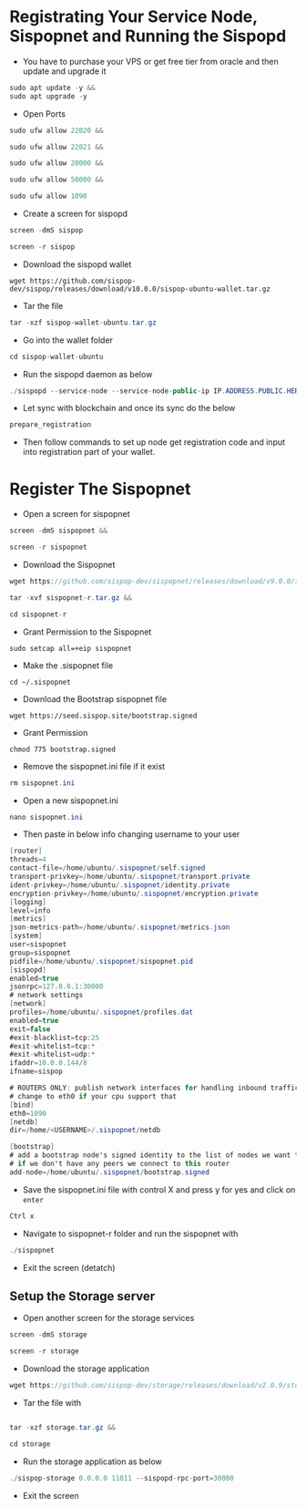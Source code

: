 # Registrating Your Service Node, Sispopnet and Running the Sispopd

* You have to purchase your VPS or get free tier from oracle and then update and upgrade it

```java
sudo apt update -y &&
sudo apt upgrade -y
```

* Open Ports

```java
sudo ufw allow 22020 &&

sudo ufw allow 22021 &&

sudo ufw allow 20000 &&

sudo ufw allow 50000 &&

sudo ufw allow 1090 

```

* Create a screen for sispopd

```java
screen -dmS sispop
```

```java
screen -r sispop
```
* Download the sispopd wallet

```
wget https://github.com/sispop-dev/sispop/releases/download/v10.0.0/sispop-ubuntu-wallet.tar.gz
```

* Tar the file

```java
tar -xzf sispop-wallet-ubuntu.tar.gz
```

* Go into the wallet folder

```java
cd sispop-wallet-ubuntu
```

* Run the sispopd daemon as below

```java
./sispopd --service-node --service-node-public-ip IP.ADDRESS.PUBLIC.HERE --storage-server-port 22020
```

* Let sync with blockchain and once its sync do the below
  
```java
prepare_registration
```

* Then follow commands to set up node get registration code and input into registration part of your wallet.


# Register The Sispopnet
* Open a screen for sispopnet

```java
screen -dmS sispopnet &&

screen -r sispopnet
```

* Download the Sispopnet

```java
wget https://github.com/sispop-dev/sispopnet/releases/download/v9.0.0/sispopnet-r.tar.gz &&

tar -xvf sispopnet-r.tar.gz &&

cd sispopnet-r
```

* Grant Permission to the Sispopnet 

```
sudo setcap all=+eip sispopnet
```

* Make the .sispopnet file

```
cd ~/.sispopnet
```
* Download the Bootstrap sispopnet file

```
wget https://seed.sispop.site/bootstrap.signed
```
* Grant Permission

```
chmod 775 bootstrap.signed
```

* Remove the sispopnet.ini file if it exist

```java
rm sispopnet.ini
```

* Open a new sispopnet.ini

```java
nano sispopnet.ini
```

* Then paste in below info changing username to your user
```java
[router]
threads=4
contact-file=/home/ubuntu/.sispopnet/self.signed
transport-privkey=/home/ubuntu/.sispopnet/transport.private
ident-privkey=/home/ubuntu/.sispopnet/identity.private
encryption-privkey=/home/ubuntu/.sispopnet/encryption.private
[logging]
level=info
[metrics]
json-metrics-path=/home/ubuntu/.sispopnet/metrics.json
[system]
user=sispopnet
group=sispopnet
pidfile=/home/ubuntu/.sispopnet/sispopnet.pid
[sispopd]
enabled=true
jsonrpc=127.0.0.1:30000
# network settings
[network]
profiles=/home/ubuntu/.sispopnet/profiles.dat
enabled=true
exit=false
#exit-blacklist=tcp:25
#exit-whitelist=tcp:*
#exit-whitelist=udp:*
ifaddr=10.0.0.144/8
ifname=sispop

# ROUTERS ONLY: publish network interfaces for handling inbound traffic.
# change to eth0 if your cpu support that
[bind]
eth0=1090
[netdb]
dir=/home/<USERNAME>/.sispopnet/netdb

[bootstrap]
# add a bootstrap node's signed identity to the list of nodes we want to bootstrap from
# if we don't have any peers we connect to this router
add-node=/home/ubuntu/.sispopnet/bootstrap.signed
```
* Save the sispopnet.ini file with control X and press y for yes and click on `enter`

```java
Ctrl x
```


* Navigate to sispopnet-r folder and run the sispopnet with

```java
./sispopnet
```

* Exit the screen (detatch)


## Setup the Storage server

* Open another screen for the storage services

```java
screen -dmS storage
```
```java
screen -r storage
```
* Download the storage application

```java
wget https://github.com/sispop-dev/storage/releases/download/v2.0.9/storage.tar.gz
```
* Tar the file with

```java

tar -xzf storage.tar.gz &&

cd storage
```

* Run the storage application as below

```java
./sispop-storage 0.0.0.0 11011 --sispopd-rpc-port=30000
```
* Exit the screen

